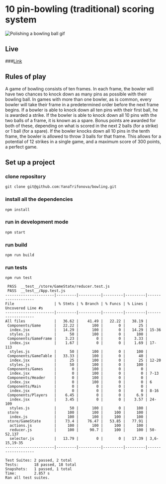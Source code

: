 # 10 pin-bowling (traditional) scoring system

![Polishing a bowling ball gif](https://i.imgur.com/VG6LBWO.gif)

## Live

###[Link](https://10-pin-bowling.netlify.app/)

## Rules of play

A game of bowling consists of ten frames. In each frame, the bowler will have two chances to knock down as many pins as
possible with their bowling ball. In games with more than one bowler, as is common, every bowler will take their frame
in a predetermined order before the next frame begins. If a bowler is able to knock down all ten pins with their first
ball, he is awarded a strike. If the bowler is able to knock down all 10 pins with the two balls of a frame, it is known
as a spare. Bonus points are awarded for both of these, depending on what is scored in the next 2 balls (for a strike)
or 1 ball (for a spare). If the bowler knocks down all 10 pins in the tenth frame, the bowler is allowed to throw 3
balls for that frame. This allows for a potential of 12 strikes in a single game, and a maximum score of 300 points, a
perfect game. 

## Set up a project

### clone repository

```
git clone git@github.com:YanaTrifonova/bowling.git
```

### install all the dependencies

```
npm install
```

### run in development mode
```
npm start
```
### run build
```
npm run build
```

### run tests
```
npm run test
```
```text
 PASS  __test__/store/GameState/reducer.test.js
 PASS  __test__/App.test.js
----------------------|---------|----------|---------|---------|-------------------
File                  | % Stmts | % Branch | % Funcs | % Lines | Uncovered Line #s 
----------------------|---------|----------|---------|---------|-------------------
All files             |   36.62 |    41.49 |   22.22 |   38.19 |                   
 Components/Game      |   22.22 |      100 |       0 |      25 |                   
  index.jsx           |   14.29 |      100 |       0 |   14.29 | 15-36             
  styles.js           |      50 |      100 |       0 |     100 |                   
 Components/GameFrame |    3.23 |        0 |       0 |    3.33 |                   
  index.jsx           |    1.67 |        0 |       0 |    1.69 | 17-113            
  styles.js           |      50 |      100 |       0 |     100 |                   
 Components/GameTable |   33.33 |      100 |       0 |      40 |                   
  index.jsx           |      25 |      100 |       0 |      25 | 12-20             
  styles.js           |      50 |      100 |       0 |     100 |                   
 Components/Games     |       0 |      100 |       0 |       0 |                   
  index.jsx           |       0 |      100 |       0 |       0 | 7-13              
 Components/Header    |       0 |      100 |       0 |       0 |                   
  index.jsx           |       0 |      100 |       0 |       0 | 6                 
 Components/Main      |       0 |        0 |       0 |       0 |                   
  index.jsx           |       0 |        0 |       0 |       0 | 8-16              
 Components/Players   |    6.45 |        0 |       0 |     6.9 |                   
  index.jsx           |    3.45 |        0 |       0 |    3.57 | 24-109            
  styles.js           |      50 |      100 |       0 |     100 |                   
 store                |     100 |      100 |     100 |     100 |                   
  index.js            |     100 |      100 |     100 |     100 |                   
 store/GameState      |    73.4 |    76.47 |   53.85 |   77.91 |                   
  actions.js          |     100 |      100 |     100 |     100 |                   
  reducer.js          |     100 |     90.7 |     100 |     100 | 50-52,137         
  selector.js         |   13.79 |        0 |       0 |   17.39 | 3,6-15,19-35      
----------------------|---------|----------|---------|---------|-------------------

Test Suites: 2 passed, 2 total
Tests:       18 passed, 18 total
Snapshots:   1 passed, 1 total
Time:        2.857 s
Ran all test suites.

```
